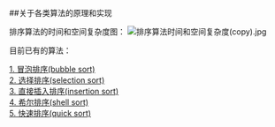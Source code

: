 ##关于各类算法的原理和实现

排序算法的时间和空间复杂度图：
![排序算法时间和空间复杂度(copy).jpg](https://upload-images.jianshu.io/upload_images/10567362-ba1fa4352f1f172b.jpg?imageMogr2/auto-orient/strip%7CimageView2/2/w/1240)

目前已有的算法：   

[1. 冒泡排序(bubble sort)](https://www.jianshu.com/p/ac9630c96900)    
[2. 选择排序(selection sort)](https://www.jianshu.com/p/78a4fd89e374)   
[3. 直接插入排序(insertion sort)](https://www.jianshu.com/p/d29d8fd91bb2)    
[4. 希尔排序(shell sort)](https://www.jianshu.com/p/4b70cf4956cd)    
[5. 快速排序(quick sort)](https://www.jianshu.com/p/c2db18c3ab27)


